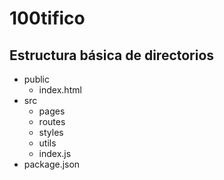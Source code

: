 # 100tifico

## Estructura básica de directorios

- public
  - index.html
- src
  - pages
  - routes
  - styles
  - utils
  - index.js
- package.json